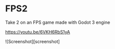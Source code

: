 # FPS2
Take 2 on an FPS game made with Godot 3 engine

https://youtu.be/6VKH6RbS1yA

![Screenshot][screenshot]

[screenshot1]: https://github.com/unfa/FPS2/raw/master/mpv-shot0001.jpg "Screenshot"

